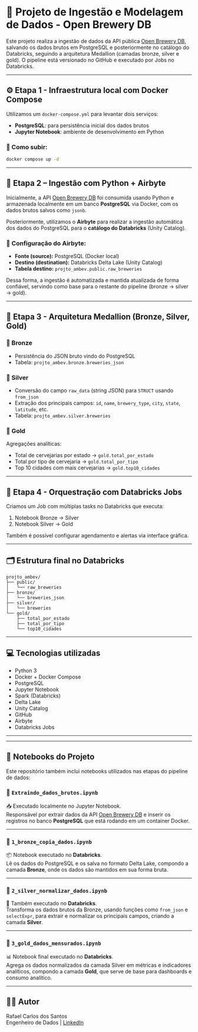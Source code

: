 # 🍺 Projeto de Ingestão e Modelagem de Dados - Open Brewery DB

Este projeto realiza a ingestão de dados da API pública [Open Brewery DB](https://www.openbrewerydb.org/), salvando os dados brutos em PostgreSQL e posteriormente no catálogo do Databricks, seguindo a arquitetura Medallion (camadas bronze, silver e gold). O pipeline está versionado no GitHub e executado por Jobs no Databricks.

---

## ⚙️ Etapa 1 - Infraestrutura local com Docker Compose

Utilizamos um `docker-compose.yml` para levantar dois serviços:

- **PostgreSQL**: para persistência inicial dos dados brutos
- **Jupyter Notebook**: ambiente de desenvolvimento em Python

### 🔧 Como subir:

```bash
docker compose up -d
```

---

## 🔄 Etapa 2 – Ingestão com Python + Airbyte

Inicialmente, a API [Open Brewery DB](https://www.openbrewerydb.org/) foi consumida usando Python e armazenada localmente em um banco **PostgreSQL** via Docker, com os dados brutos salvos como `jsonb`.

Posteriormente, utilizamos o **Airbyte** para realizar a ingestão automática dos dados do PostgreSQL para o **catálogo do Databricks** (Unity Catalog).

### 🔧 Configuração do Airbyte:

- **Fonte (source):** PostgreSQL (Docker local)
- **Destino (destination):** Databricks Delta Lake (Unity Catalog)
- **Tabela destino:** `projto_ambev.public.raw_breweries`

Dessa forma, a ingestão é automatizada e mantida atualizada de forma confiável, servindo como base para o restante do pipeline (bronze → silver → gold).

---

## 🧱 Etapa 3 - Arquitetura Medallion (Bronze, Silver, Gold)

### 🔹 Bronze

- Persistência do JSON bruto vindo do PostgreSQL
- Tabela: `projto_ambev.bronze.breweries_json`

### 🔹 Silver

- Conversão do campo `raw_data` (string JSON) para `STRUCT` usando `from_json`
- Extração dos principais campos: `id`, `name`, `brewery_type`, `city`, `state`, `latitude`, etc.
- Tabela: `projto_ambev.silver.breweries`

### 🔹 Gold

Agregações analíticas:

- Total de cervejarias por estado → `gold.total_por_estado`
- Total por tipo de cervejaria → `gold.total_por_tipo`
- Top 10 cidades com mais cervejarias → `gold.top10_cidades`

---

## 🔄 Etapa 4 - Orquestração com Databricks Jobs

Criamos um Job com múltiplas tasks no Databricks que executa:

1. Notebook Bronze → Silver
2. Notebook Silver → Gold

Também é possível configurar agendamento e alertas via interface gráfica.

---

## 🗂️ Estrutura final no Databricks

```
projto_ambev/
├── public/
│   └── raw_breweries
├── bronze/
│   └── breweries_json
├── silver/
│   └── breweries
└── gold/
    ├── total_por_estado
    ├── total_por_tipo
    └── top10_cidades
```

---

## 💻 Tecnologias utilizadas

- Python 3
- Docker + Docker Compose
- PostgreSQL
- Jupyter Notebook
- Spark (Databricks)
- Delta Lake
- Unity Catalog
- GitHub
- Airbyte
- Databricks Jobs

---
---

## 📒 Notebooks do Projeto

Este repositório também inclui notebooks utilizados nas etapas do pipeline de dados:

### 🔹 `Extraindo_dados_brutos.ipynb`
📥 Executado localmente no Jupyter Notebook.  
Responsável por extrair dados da API [Open Brewery DB](https://www.openbrewerydb.org/) e inserir os registros no banco **PostgreSQL** que está rodando em um container Docker.

---

### 🔹 `1_bronze_copia_dados.ipynb`
📦 Notebook executado no **Databricks**.  
Lê os dados do PostgreSQL e os salva no formato Delta Lake, compondo a camada **Bronze**, onde os dados são mantidos em sua forma bruta.

---

### 🔹 `2_silver_normalizar_dados.ipynb`
🧹 Também executado no **Databricks**.  
Transforma os dados brutos da Bronze, usando funções como `from_json` e `selectExpr`, para extrair e normalizar os principais campos, criando a camada **Silver**.

---

### 🔹 `3_gold_dados_mensurados.ipynb`
📊 Notebook final executado no **Databricks**.  
Agrega os dados normalizados da camada Silver em métricas e indicadores analíticos, compondo a camada **Gold**, que serve de base para dashboards e consumo analítico.

---

## 👨‍💻 Autor

Rafael Carlos dos Santos  
Engenheiro de Dados | [LinkedIn](https://www.linkedin.com/in/rafaelcarlossantos/)